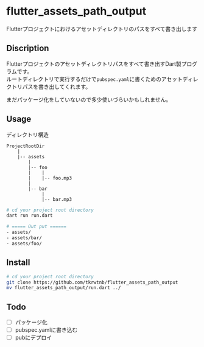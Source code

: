 # flutter_assets_path_output
Flutterプロジェクトにおけるアセットディレクトリのパスをすべて書き出します

## Discription
Flutterプロジェクトのアセットディレクトリパスをすべて書き出すDart製プログラムです。  
ルートディレクトリで実行するだけで`pubspec.yaml`に書くためのアセットディレクトリパスを書き出してくれます。  

まだパッケージ化をしていないので多少使いづらいかもしれません。

## Usage
ディレクトリ構造
```
ProjectRootDir
    |
    |-- assets
        |
        |-- foo
        |    |
        |    |-- foo.mp3    
        |    
        |-- bar
             |
             |-- bar.mp3
```


```bash
# cd your project root directory
dart run run.dart

# ===== Out put ======
- assets/
- assets/bar/
- assets/foo/
```


## Install
```bash
# cd your project root directory
git clone https://github.com/tkrwtnb/flutter_assets_path_output
mv flutter_assets_path_output/run.dart ../
```


## Todo
- [ ] パッケージ化
- [ ] pubspec.yamlに書き込む
- [ ] pubにデプロイ